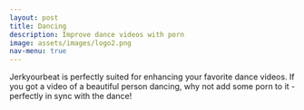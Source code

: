 ```yaml
---
layout: post
title: Dancing
description: Improve dance videos with porn
image: assets/images/logo2.png
nav-menu: true
---
```


Jerkyourbeat is perfectly suited for enhancing your favorite dance videos. If you got a video of a beautiful person dancing, why not add some porn to it - perfectly in sync with the dance!
